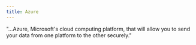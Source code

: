 ```yaml
---
title: Azure
---
```


"...Azure, Microsoft's cloud computing platform, that will allow you to send your data from one platform to the other securely."
